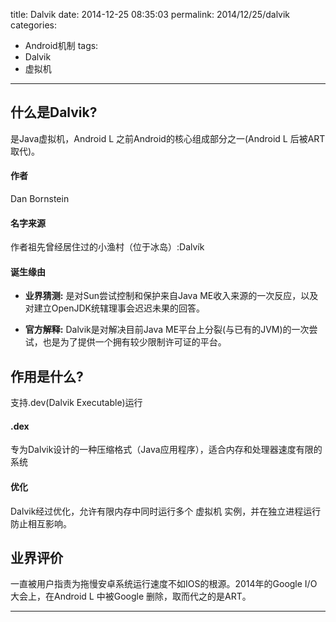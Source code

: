 title: Dalvik
date: 2014-12-25 08:35:03
permalink: 2014/12/25/dalvik
categories:
- Android机制
tags:
- Dalvik
- 虚拟机

---

## 什么是Dalvik?

是Java虚拟机，Android L 之前Android的核心组成部分之一(Android L 后被ART取代)。

<!--more-->

#### 作者

Dan Bornstein

#### 名字来源

作者祖先曾经居住过的小渔村（位于冰岛）:Dalvík

#### 诞生缘由

- **业界猜测:** 是对Sun尝试控制和保护来自Java ME收入来源的一次反应，以及对建立OpenJDK统辖理事会迟迟未果的回答。

- **官方解释:** Dalvik是对解决目前Java ME平台上分裂(与已有的JVM)的一次尝试，也是为了提供一个拥有较少限制许可证的平台。

## 作用是什么?

支持.dev(Dalvik Executable)运行

#### .dex

专为Dalvik设计的一种压缩格式（Java应用程序），适合内存和处理器速度有限的系统

#### 优化

Dalvik经过优化，允许有限内存中同时运行多个 虚拟机 实例，并在独立进程运行防止相互影响。

## 业界评价

一直被用户指责为拖慢安卓系统运行速度不如IOS的根源。2014年的Google I/O大会上，在Android L 中被Google 删除，取而代之的是ART。

---
